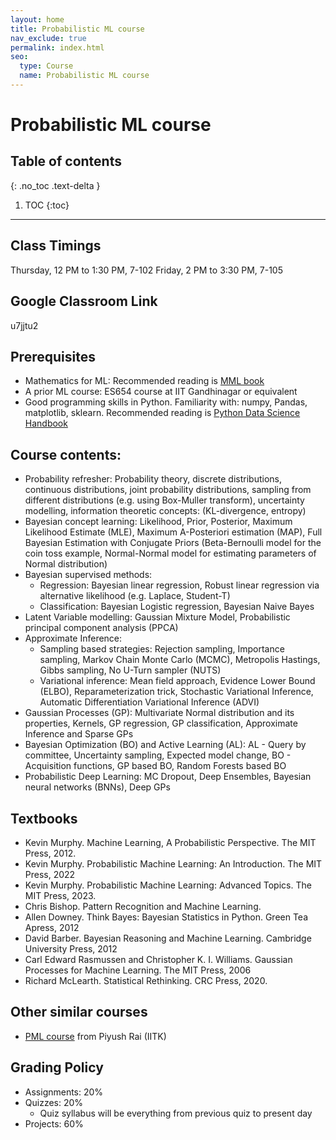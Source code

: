 ```yaml
---
layout: home
title: Probabilistic ML course 
nav_exclude: true
permalink: index.html
seo:
  type: Course
  name: Probabilistic ML course 
---
```


# Probabilistic ML course 

## Table of contents
{: .no_toc .text-delta }

1. TOC
{:toc}

---

## Class Timings
Thursday, 12 PM to 1:30 PM, 7-102
Friday, 2 PM to 3:30 PM, 7-105

## Google Classroom Link
u7jjtu2

## Prerequisites
- Mathematics for ML: Recommended reading is [MML book](https://mml-book.github.io)
- A prior ML course: ES654 course at IIT Gandhinagar or equivalent
- Good programming skills in Python. Familiarity with: numpy, Pandas, matplotlib, sklearn. Recommended reading is [Python Data Science Handbook](https://jakevdp.github.io/PythonDataScienceHandbook/)

## Course contents:

- Probability refresher: Probability theory, discrete distributions, continuous distributions, joint probability distributions, sampling from different distributions (e.g. using Box-Muller transform), uncertainty modelling, information theoretic concepts: (KL-divergence, entropy)
- Bayesian concept learning: Likelihood, Prior, Posterior, Maximum Likelihood Estimate (MLE), Maximum A-Posteriori estimation (MAP), Full Bayesian Estimation with Conjugate Priors (Beta-Bernoulli model for the coin toss example, Normal-Normal model for estimating parameters of Normal distribution)
- Bayesian supervised methods: 
    - Regression: Bayesian linear regression, Robust linear regression via alternative likelihood (e.g. Laplace, Student-T)
    - Classification: Bayesian Logistic regression, Bayesian Naive Bayes
- Latent Variable modelling: Gaussian Mixture Model, Probabilistic principal component analysis (PPCA)
- Approximate Inference:
    - Sampling based strategies: Rejection sampling, Importance sampling, Markov Chain Monte Carlo (MCMC), Metropolis Hastings, Gibbs sampling, No U-Turn sampler (NUTS)
    - Variational inference: Mean field approach, Evidence Lower Bound (ELBO), Reparameterization trick, Stochastic Variational Inference, Automatic Differentiation Variational Inference (ADVI)
- Gaussian Processes (GP): Multivariate Normal distribution and its properties, Kernels, GP regression, GP classification, Approximate Inference and Sparse GPs
- Bayesian Optimization (BO) and Active Learning (AL): AL - Query by committee, Uncertainty sampling, Expected model change, BO - Acquisition functions, GP based BO, Random Forests based BO
- Probabilistic Deep Learning: MC Dropout, Deep Ensembles, Bayesian neural networks (BNNs), Deep GPs

## Textbooks


- Kevin Murphy. Machine Learning, A Probabilistic Perspective. The MIT Press, 2012. 
- Kevin Murphy. Probabilistic Machine Learning: An Introduction. The MIT Press, 2022
- Kevin Murphy. Probabilistic Machine Learning: Advanced Topics. The MIT Press, 2023.
- Chris Bishop. Pattern Recognition and Machine Learning. 
- Allen Downey. Think Bayes: Bayesian Statistics in Python. Green Tea Apress, 2012
- David Barber. Bayesian Reasoning and Machine Learning. Cambridge University Press, 2012
- Carl Edward Rasmussen and Christopher K. I. Williams. Gaussian Processes for Machine Learning. The MIT Press, 2006
- Richard McLearth. Statistical Rethinking. CRC Press, 2020.


## Other similar courses
- [PML course](https://www.cse.iitk.ac.in/users/piyush/courses/pml_winter16/PML.html) from Piyush Rai (IITK)


## Grading Policy

- Assignments: 20%
- Quizzes: 20%
    - Quiz syllabus will be everything from previous quiz to present day
- Projects: 60%
